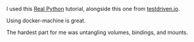 I used this [Real Python](https://realpython.com/dockerizing-flask-with-compose-and-machine-from-localhost-to-the-cloud) tutorial, alongside this
one from [testdriven.io](https://testdriven.io/blog/dockerizing-flask-with-postgres-gunicorn-and-nginx).

Using docker-machine is great.

The hardest part for me was untangling volumes, bindings, and mounts.
